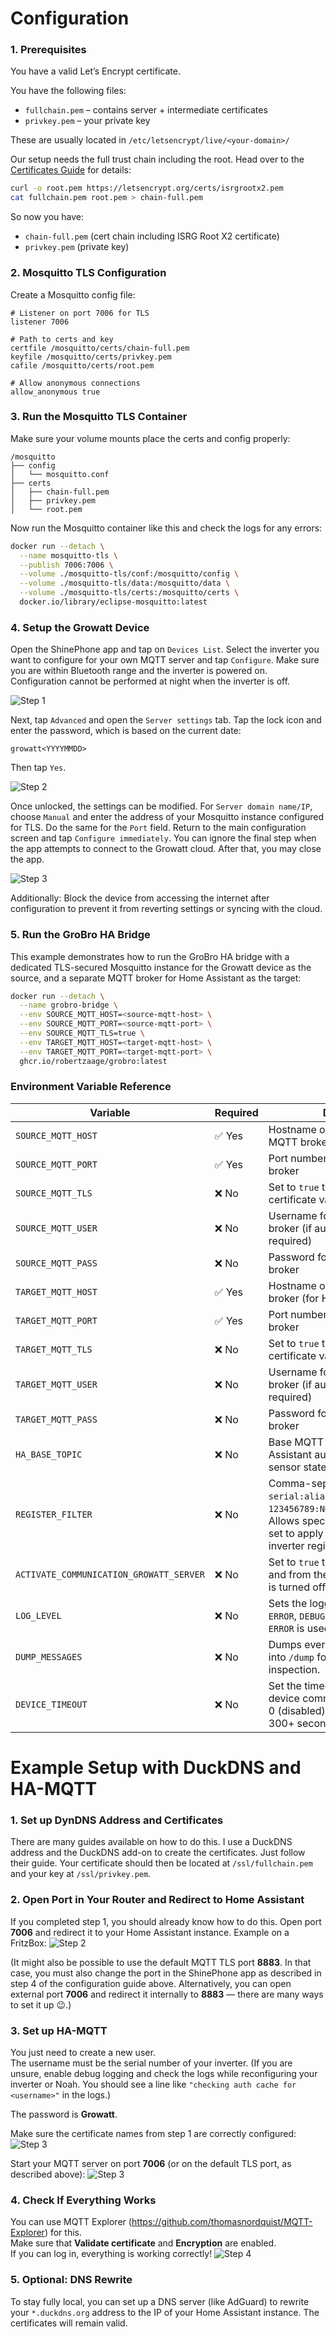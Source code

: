 # Configuration

### 1. Prerequisites

You have a valid Let’s Encrypt certificate.

You have the following files:
- `fullchain.pem` – contains server + intermediate certificates
- `privkey.pem` – your private key

These are usually located in `/etc/letsencrypt/live/<your-domain>/`

Our setup needs the full trust chain including the root. Head over to the [Certificates Guide](CERTIFICATES.md) for details:
```bash
curl -o root.pem https://letsencrypt.org/certs/isrgrootx2.pem
cat fullchain.pem root.pem > chain-full.pem
```

So now you have:
- `chain-full.pem` (cert chain including ISRG Root X2 certificate)
- `privkey.pem` (private key)

### 2. Mosquitto TLS Configuration

Create a Mosquitto config file:
```
# Listener on port 7006 for TLS
listener 7006

# Path to certs and key
certfile /mosquitto/certs/chain-full.pem
keyfile /mosquitto/certs/privkey.pem
cafile /mosquitto/certs/root.pem

# Allow anonymous connections
allow_anonymous true
```

### 3. Run the Mosquitto TLS Container

Make sure your volume mounts place the certs and config properly:
```
/mosquitto
├── config
│   └── mosquitto.conf
├── certs
│   ├── chain-full.pem
│   ├── privkey.pem
│   └── root.pem
```

Now run the Mosquitto container like this and check the logs for any errors:
```bash
docker run --detach \
  --name mosquitto-tls \
  --publish 7006:7006 \
  --volume ./mosquitto-tls/conf:/mosquitto/config \
  --volume ./mosquitto-tls/data:/mosquitto/data \
  --volume ./mosquitto-tls/certs:/mosquitto/certs \
  docker.io/library/eclipse-mosquitto:latest
```

### 4. Setup the Growatt Device

Open the ShinePhone app and tap on `Devices List`. Select the inverter you want to configure for your own MQTT server and tap `Configure`.
Make sure you are within Bluetooth range and the inverter is powered on. Configuration cannot be performed at night when the inverter is off.

![Step 1](assets/config_menu_1.png)

Next, tap `Advanced` and open the `Server settings` tab. Tap the lock icon and enter the password, which is based on the current date:

`growatt<YYYYMMDD>`

Then tap `Yes`.

![Step 2](assets/config_menu_2.png)

Once unlocked, the settings can be modified. For `Server domain name/IP`, choose `Manual` and enter the address of your Mosquitto instance configured for TLS. Do the same for the `Port` field.
Return to the main configuration screen and tap `Configure immediately`. You can ignore the final step when the app attempts to connect to the Growatt cloud. After that, you may close the app.

![Step 3](assets/config_menu_3.png)

Additionally: Block the device from accessing the internet after configuration to prevent it from reverting settings or syncing with the cloud.

### 5. Run the GroBro HA Bridge

This example demonstrates how to run the GroBro HA bridge with a dedicated TLS-secured Mosquitto instance for the Growatt device as the source, and a separate MQTT broker for Home Assistant as the target:
```bash
docker run --detach \
  --name grobro-bridge \
  --env SOURCE_MQTT_HOST=<source-mqtt-host> \
  --env SOURCE_MQTT_PORT=<source-mqtt-port> \
  --env SOURCE_MQTT_TLS=true \
  --env TARGET_MQTT_HOST=<target-mqtt-host> \
  --env TARGET_MQTT_PORT=<target-mqtt-port> \
  ghcr.io/robertzaage/grobro:latest
```

### Environment Variable Reference

| Variable             | Required | Description                                                                 |
|----------------------|----------|-----------------------------------------------------------------------------|
| `SOURCE_MQTT_HOST`   | ✅ Yes   | Hostname or IP of the source MQTT broker (for Growatt)                     |
| `SOURCE_MQTT_PORT`   | ✅ Yes   | Port number of the source MQTT broker                                      |
| `SOURCE_MQTT_TLS`    | ❌ No    | Set to `true` to enable TLS without certificate validation                 |
| `SOURCE_MQTT_USER`   | ❌ No    | Username for the source MQTT broker (if authentication is required)        |
| `SOURCE_MQTT_PASS`   | ❌ No    | Password for the source MQTT broker                                        |
| `TARGET_MQTT_HOST`   | ✅ Yes   | Hostname or IP of the target MQTT broker (for Home Assistant)              |
| `TARGET_MQTT_PORT`   | ✅ Yes   | Port number of the target MQTT broker                                      |
| `TARGET_MQTT_TLS`    | ❌ No    | Set to `true` to enable TLS without certificate validation                 |
| `TARGET_MQTT_USER`   | ❌ No    | Username for the target MQTT broker (if authentication is required)        |
| `TARGET_MQTT_PASS`   | ❌ No    | Password for the target MQTT broker                                        |
| `HA_BASE_TOPIC`      | ❌ No    | Base MQTT topic used for Home Assistant auto-discovery and sensor states   |
| `REGISTER_FILTER`    | ❌ No    | Comma-separated list of `serial:alias` pairs (e.g. `123456789:NOAH,987654321:NEO800`). Allows specifying which register set to apply per device. Defaults to inverter register map if not set. |
| `ACTIVATE_COMMUNICATION_GROWATT_SERVER` | ❌ No    | Set to `true` to redirect messages to and from the Growatt Server. This is turned off by default. |
| `LOG_LEVEL` | ❌ No    | Sets the logging level to either `ERROR`, `DEBUG`, or `INFO`. If not set `ERROR` is used. |
| `DUMP_MESSAGES`      | ❌ No    | Dumps every received messages into `/dump` for later in-depth inspection. |
| `DEVICE_TIMEOUT`      | ❌ No    | Set the timeout in seconds for the device communication. Default is 0 (disabled). Recommendation 300+ seconds. |

# Example Setup with DuckDNS and HA-MQTT

### 1. Set up DynDNS Address and Certificates
There are many guides available on how to do this. I use a DuckDNS address and the DuckDNS add-on to create the certificates. Just follow their guide. Your certificate should then be located at `/ssl/fullchain.pem` and your key at `/ssl/privkey.pem`.

### 2. Open Port in Your Router and Redirect to Home Assistant
If you completed step 1, you should already know how to do this. Open port **7006** and redirect it to your Home Assistant instance. Example on a FritzBox:
![Step 2](assets/example_setup_1.png)

(It might also be possible to use the default MQTT TLS port **8883**. In that case, you must also change the port in the ShinePhone app as described in step 4 of the configuration guide above. Alternatively, you can open external port **7006** and redirect it internally to **8883** — there are many ways to set it up 😉.)

### 3. Set up HA-MQTT
You just need to create a new user.  
The username must be the serial number of your inverter. (If you are unsure, enable debug logging and check the logs while reconfiguring your inverter or Noah. You should see a line like `"checking auth cache for <username>"` in the logs.)

The password is **Growatt**.

Make sure the certificate names from step 1 are correctly configured:
![Step 3](assets/example_setup_2.png)

Start your MQTT server on port **7006** (or on the default TLS port, as described above):
![Step 3](assets/example_setup_3.png)

### 4. Check If Everything Works
You can use MQTT Explorer (https://github.com/thomasnordquist/MQTT-Explorer) for this.  
Make sure that **Validate certificate** and **Encryption** are enabled.  
If you can log in, everything is working correctly!
![Step 4](assets/example_setup_4.png)

### 5. Optional: DNS Rewrite
To stay fully local, you can set up a DNS server (like AdGuard) to rewrite your `*.duckdns.org` address to the IP of your Home Assistant instance. The certificates will remain valid.
